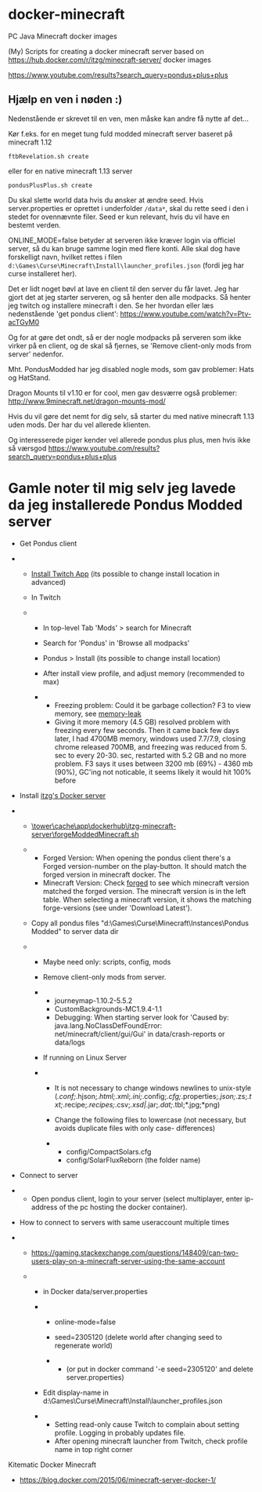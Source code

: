 # docker-minecraft
PC Java Minecraft docker images

(My) Scripts for creating a docker minecraft server based on https://hub.docker.com/r/itzg/minecraft-server/ docker images


https://www.youtube.com/results?search_query=pondus+plus+plus

## Hjælp en ven i nøden :)

Nedenstående er skrevet til en ven, men måske kan andre få nytte af det...


Kør f.eks. for en meget tung fuld modded minecraft server baseret på minecraft 1.12

```
ftbRevelation.sh create
```

eller for en native minecraft 1.13 server

```
pondusPlusPlus.sh create
```

Du skal slette world data hvis du ønsker at ændre seed. Hvis server.properties er oprettet i underfolder `/data*`, skal du rette seed i den i stedet for ovennævnte filer. Seed er kun relevant, hvis du vil have en bestemt verden.

ONLINE_MODE=false
betyder at serveren ikke kræver login via officiel server, så du kan bruge samme login med flere konti. Alle skal dog have forskelligt navn, hvilket rettes i filen `d:\Games\Curse\Minecraft\Install\launcher_profiles.json` (fordi jeg har curse installeret her).

Det er lidt noget bøvl at lave en client til den server du får lavet. Jeg har gjort det at jeg starter serveren, og så henter den alle modpacks. Så henter jeg twitch og installere minecraft i den. Se her hvordan eller læs nedenstående 'get pondus client':  https://www.youtube.com/watch?v=Ptv-acTGyM0 

Og for at gøre det ondt, så er der nogle modpacks på serveren som ikke virker på en client, og de skal så fjernes, se 'Remove client-only mods from server' nedenfor. 


Mht. PondusModded har jeg disabled nogle mods, som gav problemer: Hats og HatStand.

Dragon Mounts til v1.10 er for cool, men gav desværre også problemer: http://www.9minecraft.net/dragon-mounts-mod/

Hvis du vil gøre det nemt for dig selv, så starter du med native minecraft 1.13 uden mods. Der har du vel allerede klienten.

Og interesserede piger kender vel allerede pondus plus plus, men hvis ikke så værsgod
https://www.youtube.com/results?search_query=pondus+plus+plus 



# Gamle noter til mig selv jeg lavede da jeg installerede Pondus Modded server



- Get Pondus client

- - [Install Twitch App](file://tower/cache/app/dockerhub/itzg-minecraft-server/forgeModdedMinecraft.sh) (its possible to change install location in advanced)

  - In Twitch

  - - In top-level Tab 'Mods' > search for Minecraft

    - Search for 'Pondus' in 'Browse all modpacks'

    - Pondus > Install (its  possible to change install location)

    - After install view profile, and adjust memory (recommended to max)

    - - Freezing problem: Could it be garbage collection? F3 to view memory, see [memory-leak](https://www.minecraftforum.net/forums/support/java-edition-support/2576773-memory-leak-hits-max-memory-then-freezes)
      - Giving it more memory (4.5 GB) resolved problem with freezing every few seconds. Then it came back         few days later, I had 4700MB memory, windows used 7.7/7.9, closing chrome released 700MB, and freezing was reduced from 5. sec to every 20-30. sec, restarted with 5.2 GB and no more problem. F3 says it uses  between 3200 mb (69%) - 4360 mb (90%), GC'ing not noticable, it seems         likely it would hit 100% before

- Install [itzg's Docker server](https://hub.docker.com/r/itzg/minecraft-server/)

- - [\\tower\cache\app\dockerhub\itzg-minecraft-server\forgeModdedMinecraft.sh](file://tower/cache/app/dockerhub/itzg-minecraft-server/forgeModdedMinecraft.sh)

  - - Forged Version: When opening the pondus client there's a Forged version-number on the play-button. It should match the forged version in minecraft docker. The        
    - Minecraft Version: Check [forged](https://files.minecraftforge.net/) to see which minecraft version matched the forged version. The minecraft version is in the left table. When selecting a minecraft version, it shows the matching forge-versions (see under 'Download Latest').

  - Copy all pondus files "d:\Games\Curse\Minecraft\Instances\Pondus Modded" to server data dir

  - - Maybe need only: scripts, config, mods

    - Remove client-only mods from server. 

    - - journeymap-1.10.2-5.5.2
      - CustomBackgrounds-MC1.9.4-1.1
      - Debugging: When starting server look for 'Caused by: java.lang.NoClassDefFoundError:         net/minecraft/client/gui/Gui' in data/crash-reports or data/logs

    - If running on Linux Server

    - - It is not necessary to change windows newlines to unix-style         (*.conf;*.hjson;*.html;*.xml;*.ini;*.config;*.cfg;*.properties;*.json;*.zs;*.txt;*.recipe;*.recipes;*.csv;*.xsd|*.jar;*.dat;*.tbl;*.jpg;*png)

      - Change the following files to lowercase (not necessary, but avoids duplicate files with only case-         differences)

      - - config/CompactSolars.cfg
        - config/SolarFluxReborn (the folder name)

- Connect to server

- - Open pondus client, login to your server (select multiplayer, enter ip-address of the pc hosting the       docker container).

- How to connect to servers with same useraccount multiple times

- - <https://gaming.stackexchange.com/questions/148409/can-two-users-play-on-a-minecraft-server-using-the-same-account>

  - - in Docker data/server.properties

    - - online-mode=false

      - seed=2305120 (delete world after changing seed to regenerate world)

      - - (or put in docker command '-e seed=2305120' and delete server.properties)

    - Edit display-name in d:\Games\Curse\Minecraft\Install\launcher_profiles.json

    - - Setting read-only cause Twitch to complain about setting profile. Logging in probably updates         file.
      - After opening minecraft launcher from Twitch, check profile name in top right corner

Kitematic Docker Minecraft

- <https://blog.docker.com/2015/06/minecraft-server-docker-1/>